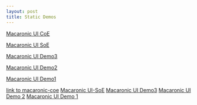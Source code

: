 ```yaml
---
layout: post
title: Static Demos
---
```



<p class="view"><a href="MacaronicParseUI/macaronic-coe.xhtml">Macaronic UI CoE</a></p>
<p class="view"><a href="MacaronicParseUI/macaronic-soe.xhtml">Macaronic UI SoE</a></p>
<p class="view"><a href="MacaronicParseUI/macaronic-demo-arrow.xhtml">Macaronic UI Demo3</a></p>
<p class="view"><a href="MacaronicParseUI/macaronic-demo-inverse.xhtml">Macaronic UI Demo2</a></p>
<p class="view"><a href="MacaronicParseUI/macaronic-demo.xhtml">Macaronic UI Demo1</a></p>

[link to macaronic-coe](MacaronicParseUI/macaronic-coe.xhtml)
[Macaronic UI-SoE](MacaronicParseUI/macaronic-soe.xhtml)
[Macaronic UI Demo3](MacaronicParseUI/macaronic-demo-arrow.xhtml)
[Macaronic UI Demo 2](MacaronicParseUI/macaronic-demo-inverse.xhtml)
[Macaronic UI Demo 1](MacaronicParseUI/macaronic-demo.xhtml)

